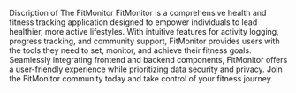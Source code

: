 Discription of The FitMonitor
FitMonitor is a comprehensive health and fitness tracking application designed to empower individuals to lead healthier, more active lifestyles. With intuitive features for activity logging, progress tracking, and community support, FitMonitor provides users with the tools they need to set, monitor, and achieve their fitness goals. Seamlessly integrating frontend and backend components, FitMonitor offers a user-friendly experience while prioritizing data security and privacy. Join the FitMonitor community today and take control of your fitness journey.


